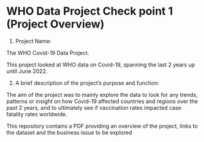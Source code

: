 # WHO Data Project Check point 1 (Project Overview)
1. Project Name:

The WHO Covid-19 Data Project. 

This project looked at WHO data on Covid-19, spanning the last 2 years up until June 2022.

2. A brief description of the project’s purpose and function:
 
The aim of the project was to mainly explore the data to look for any trends, patterns or insight on how Covid-19 affected countries and regions over the past 2 years, and to ultimately see if vaccination rates impacted case fatality rates worldwide.

This repository contains a PDF providing an overview of the project, links to the dataset and the business issue to be explored
